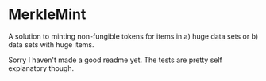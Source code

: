 # MerkleMint
A solution to minting non-fungible tokens for items in a) huge data sets or b) data sets with huge items. 

Sorry I haven't made a good readme yet. The tests are pretty self explanatory though. 
